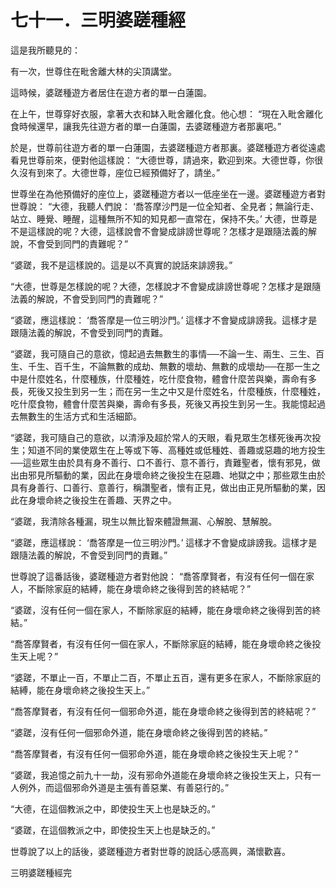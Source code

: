 # 七十一．三明婆蹉種經

這是我所聽見的：

有一次，世尊住在毗舍離大林的尖頂講堂。

這時候，婆蹉種遊方者居住在遊方者的單一白蓮園。

在上午，世尊穿好衣服，拿著大衣和缽入毗舍離化食。他心想： “現在入毗舍離化食時候還早，讓我先往遊方者的單一白蓮園，去婆蹉種遊方者那裏吧。”

於是，世尊前往遊方者的單一白蓮園，去婆蹉種遊方者那裏。婆蹉種遊方者從遠處看見世尊前來，便對他這樣說： “大德世尊，請過來，歡迎到來。大德世尊，你很久沒有到來了。大德世尊，座位已經預備好了，請坐。”

世尊坐在為他預備好的座位上，婆蹉種遊方者以一低座坐在一邊。婆蹉種遊方者對世尊說： “大德，我聽人們說： ‘喬答摩沙門是一位全知者、全見者；無論行走、站立、睡覺、睡醒，這種無所不知的知見都一直常在，保持不失。’ 大德，世尊是不是這樣說的呢？大德，這樣說會不會變成誹謗世尊呢？怎樣才是跟隨法義的解說，不會受到同門的責難呢？”

“婆蹉，我不是這樣說的。這是以不真實的說話來誹謗我。”

“大德，世尊是怎樣說的呢？大德，怎樣說才不會變成誹謗世尊呢？怎樣才是跟隨法義的解說，不會受到同門的責難呢？”

“婆蹉，應這樣說： ‘喬答摩是一位三明沙門。’ 這樣才不會變成誹謗我。這樣才是跟隨法義的解說，不會受到同門的責難。

“婆蹉，我可隨自己的意欲，憶起過去無數生的事情──不論一生、兩生、三生、百生、千生、百千生，不論無數的成劫、無數的壞劫、無數的成壞劫──在那一生之中是什麼姓名，什麼種族，什麼種姓，吃什麼食物，體會什麼苦與樂，壽命有多長，死後又投生到另一生；而在另一生之中又是什麼姓名，什麼種族，什麼種姓，吃什麼食物，體會什麼苦與樂，壽命有多長，死後又再投生到另一生。我能憶起過去無數生的生活方式和生活細節。

“婆蹉，我可隨自己的意欲，以清淨及超於常人的天眼，看見眾生怎樣死後再次投生；知道不同的業使眾生在上等或下等、高種姓或低種姓、善趣或惡趣的地方投生──這些眾生由於具有身不善行、口不善行、意不善行，責難聖者，懷有邪見，做出由邪見所驅動的業，因此在身壞命終之後投生在惡趣、地獄之中；那些眾生由於具有身善行、口善行、意善行，稱讚聖者，懷有正見，做出由正見所驅動的業，因此在身壞命終之後投生在善趣、天界之中。

“婆蹉，我清除各種漏，現生以無比智來體證無漏、心解脫、慧解脫。

“婆蹉，應這樣說： ‘喬答摩是一位三明沙門。’ 這樣才不會變成誹謗我。這樣才是跟隨法義的解說，不會受到同門的責難。”

世尊說了這番話後，婆蹉種遊方者對他說： “喬答摩賢者，有沒有任何一個在家人，不斷除家庭的結縛，能在身壞命終之後得到苦的終結呢？”

“婆蹉，沒有任何一個在家人，不斷除家庭的結縛，能在身壞命終之後得到苦的終結。”

“喬答摩賢者，有沒有任何一個在家人，不斷除家庭的結縛，能在身壞命終之後投生天上呢？”

“婆蹉，不單止一百，不單止二百，不單止五百，還有更多在家人，不斷除家庭的結縛，能在身壞命終之後投生天上。”

“喬答摩賢者，有沒有任何一個邪命外道，能在身壞命終之後得到苦的終結呢？”

“婆蹉，沒有任何一個邪命外道，能在身壞命終之後得到苦的終結。”

“喬答摩賢者，有沒有任何一個邪命外道，能在身壞命終之後投生天上呢？”

“婆蹉，我追憶之前九十一劫，沒有邪命外道能在身壞命終之後投生天上，只有一人例外，而這個邪命外道是主張有善惡業、有善惡行的。” 

“大德，在這個教派之中，即使投生天上也是缺乏的。”

“婆蹉，在這個教派之中，即使投生天上也是缺乏的。”

世尊說了以上的話後，婆蹉種遊方者對世尊的說話心感高興，滿懷歡喜。

三明婆蹉種經完 


